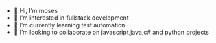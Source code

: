 - 👋 Hi, I’m moses 
- 👀 I’m interested in fullstack development
- 🌱 I’m currently learning test automation
- 💞️ I’m looking to collaborate on javascript,java,c# and python projects


<!---
moseoketch86/moseoketch86 is a ✨ special ✨ repository because its `README.md` (this file) appears on your GitHub profile.
You can click the Preview link to take a look at your changes.
--->
